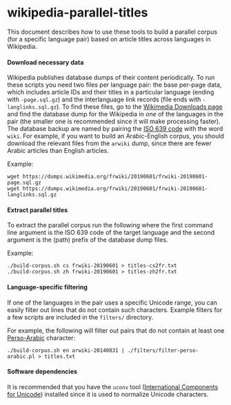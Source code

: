wikipedia-parallel-titles
=========================

This document describes how to use these tools to build a parallel corpus (for a specific language pair) based on article titles across languages in Wikipedia.

#### Download necessary data

Wikipedia publishes database dumps of their content periodically. To run these scripts you need two files per language pair: the base per-page data, which includes article IDs and their titles in a particular language (ending with `-page.sql.gz`) and the interlanguage link records (file ends with `-langlinks.sql.gz`). To find these files, go to the [Wikimedia Downloads page](http://dumps.wikimedia.org/backup-index.html) and find the database dump for the Wikipedia in *one* of the languages in the pair (the smaller one is recommended since it will make processing faster). The database backup are named by pairing the [ISO 639 code](http://en.wikipedia.org/wiki/List_of_ISO_639-2_codes) with the word `wiki`. For example, if you want to build an Arabic-English corpus, you should download the relevant files from the `arwiki` dump, since there are fewer Arabic articles than English articles.

Example:

    wget https://dumps.wikimedia.org/frwiki/20190601/frwiki-20190601-page.sql.gz
    wget https://dumps.wikimedia.org/frwiki/20190601/frwiki-20190601-langlinks.sql.gz

#### Extract parallel titles

To extract the parallel corpus run the following where the first command line argument is the ISO 639 code of the target language and the second argument is the (path) prefix of the database dump files.

Example:

    ./build-corpus.sh cs frwiki-20190601 > titles-cs2fr.txt
    ./build-corpus.sh zh frwiki-20190601 > titles-zh2fr.txt

#### Language-specific filtering

If one of the languages in the pair uses a specific Unicode range, you can easily filter out lines that do not contain such characters. Example filters for a few scripts are included in the `filters/` directory.

For example, the following will filter out pairs that do not contain at least one [Perso-Arabic](http://en.wikipedia.org/wiki/Persian_alphabet) character:

    ./build-corpus.sh en arwiki-20140831 | ./filters/filter-perso-arabic.pl > titles.txt

#### Software dependencies

It is recommended that you have the `uconv` tool ([International Components for Unicode](http://site.icu-project.org/)) installed since it is used to normalize Unicode characters.

